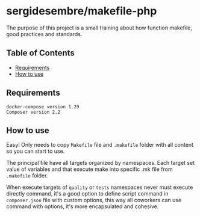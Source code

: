 # sergidesembre/makefile-php

The purpose of this project is a small training about how function makefile, good practices and standards.

## Table of Contents

- [Requirements](#requirements)
- [How to use](#how-to-use)

## Requirements
```text
docker-compose version 1.29
Composer version 2.2
```

## How to use
Easy! Only needs to copy ```Makefile``` file and ```.makefile``` folder with all content so you can start to use.

The principal file have all targets organized by namespaces. Each target set value of variables and that execute make into specific .mk file from ```.makefile``` folder.

When execute targets of ```quality``` or ```tests``` namespaces never must execute directly command, it's a good option to define script command in ```composer.json``` file with custom options, this way all coworkers can use command with options, it's more encapsulated and cohesive.